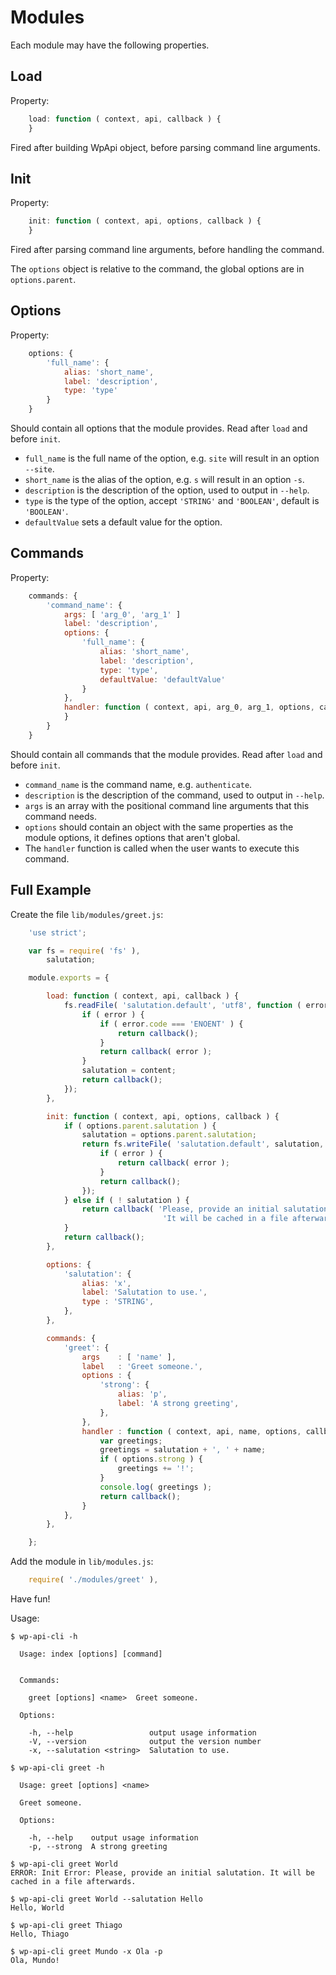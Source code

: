 Modules
=======

Each module may have the following properties.

Load
----

Property:

```javascript
	load: function ( context, api, callback ) {
	}
```

Fired after building WpApi object, before parsing command line arguments.

Init
----

Property:

```javascript
	init: function ( context, api, options, callback ) {
	}
```

Fired after parsing command line arguments, before handling the command.

The `options` object is relative to the command, the global options are in `options.parent`.

Options
-------

Property:

```javascript
	options: {
		'full_name': {
			alias: 'short_name',
			label: 'description',
			type: 'type'
		}
	}
```

Should contain all options that the module provides.
Read after `load` and before `init`.

- `full_name` is the full name of the option, e.g. `site` will result in an option `--site`.
- `short_name` is the alias of the option, e.g. `s` will result in an option `-s`.
- `description` is the description of the option, used to output in `--help`.
- `type` is the type of the option, accept `'STRING'` and `'BOOLEAN'`, default is `'BOOLEAN'`.
- `defaultValue` sets a default value for the option.

Commands
--------

Property:

```javascript
	commands: {
		'command_name': {
			args: [ 'arg_0', 'arg_1' ]
			label: 'description',
			options: {
				'full_name': {
					alias: 'short_name',
					label: 'description',
					type: 'type',
					defaultValue: 'defaultValue'
				}
			},
			handler: function ( context, api, arg_0, arg_1, options, callback ) {
			}
		}
	}
```

Should contain all commands that the module provides.
Read after `load` and before `init`.

- `command_name` is the command name, e.g. `authenticate`.
- `description` is the description of the command, used to output in `--help`.
- `args` is an array with the positional command line arguments that this command needs.
- `options` should contain an object with the same properties as the module options, it defines options that aren't global.
- The `handler` function is called when the user wants to execute this command.

Full Example
------------

Create the file `lib/modules/greet.js`:

```javascript
	'use strict';

	var	fs = require( 'fs' ),
		salutation;

	module.exports = {

		load: function ( context, api, callback ) {
			fs.readFile( 'salutation.default', 'utf8', function ( error, content ) {
				if ( error ) {
					if ( error.code === 'ENOENT' ) {
						return callback();
					}
					return callback( error );
				}
				salutation = content;
				return callback();
			});
		},

		init: function ( context, api, options, callback ) {
			if ( options.parent.salutation ) {
				salutation = options.parent.salutation;
				return fs.writeFile( 'salutation.default', salutation, function ( error ) {
					if ( error ) {
						return callback( error );
					}
					return callback();
				});
			} else if ( ! salutation ) {
				return callback( 'Please, provide an initial salutation. ' +
				                  'It will be cached in a file afterwards.' );
			}
			return callback();
		},

		options: {
			'salutation': {
				alias: 'x',
				label: 'Salutation to use.',
				type : 'STRING',
			},
		},

		commands: {
			'greet': {
				args    : [ 'name' ],
				label   : 'Greet someone.',
				options : {
					'strong': {
						alias: 'p',
						label: 'A strong greeting',
					},
				},
				handler : function ( context, api, name, options, callback ) {
					var	greetings;
					greetings = salutation + ', ' + name;
					if ( options.strong ) {
						greetings += '!';
					}
					console.log( greetings );
					return callback();
				}
			},
		},

	};
```

Add the module in `lib/modules.js`:

```javascript
	require( './modules/greet' ),
```

Have fun!

Usage:

```
$ wp-api-cli -h

  Usage: index [options] [command]


  Commands:

    greet [options] <name>  Greet someone.

  Options:

    -h, --help                 output usage information
    -V, --version              output the version number
    -x, --salutation <string>  Salutation to use.

$ wp-api-cli greet -h

  Usage: greet [options] <name>

  Greet someone.

  Options:

    -h, --help    output usage information
	-p, --strong  A strong greeting

$ wp-api-cli greet World
ERROR: Init Error: Please, provide an initial salutation. It will be cached in a file afterwards.

$ wp-api-cli greet World --salutation Hello
Hello, World

$ wp-api-cli greet Thiago
Hello, Thiago

$ wp-api-cli greet Mundo -x Ola -p
Ola, Mundo!
```
